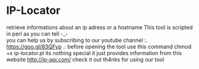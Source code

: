 # IP-Locator
 retrieve informations about an ip adress or a hostname 
 This tool is scripted in perl as you can tell    -_-         
 you can help us by subscribing to our youtube channel :. https://goo.gl/83QFyp .:
 before opening the tool use this command  chmod +x ip-locator.pl 
its nothing special it just provides information from this website 
http://ip-api.com/ check it out
th4nks for using our tool
